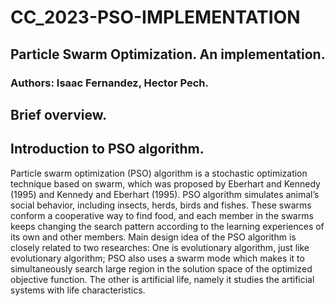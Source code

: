 # CC_2023-PSO-IMPLEMENTATION
## Particle Swarm Optimization. An implementation.
### Authors: Isaac Fernandez, Hector Pech. 

## Brief overview.


## Introduction to PSO algorithm.

Particle swarm optimization (PSO) algorithm is a stochastic
optimization technique based on swarm, which was proposed
by Eberhart and Kennedy (1995) and Kennedy and Eberhart
(1995). PSO algorithm simulates animal’s social behavior,
including insects, herds, birds and fishes. These swarms conform a cooperative way to find food, and each member in the
swarms keeps changing the search pattern according to the
learning experiences of its own and other members.
Main design idea of the PSO algorithm is closely related
to two researches: One is evolutionary algorithm, just like
evolutionary algorithm; PSO also uses a swarm mode which
makes it to simultaneously search large region in the solution space of the optimized objective function. The other is
artificial life, namely it studies the artificial systems with life
characteristics.

